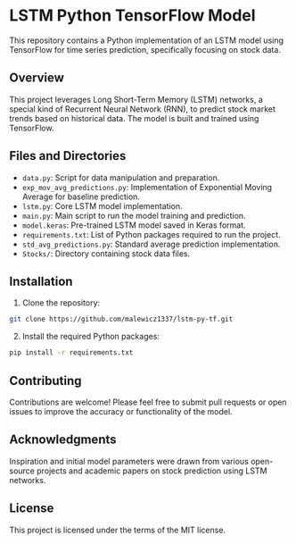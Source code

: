 # LSTM Python TensorFlow Model

This repository contains a Python implementation of an LSTM model using TensorFlow for time series prediction, specifically focusing on stock data.

## Overview

This project leverages Long Short-Term Memory (LSTM) networks, a special kind of Recurrent Neural Network (RNN), to predict stock market trends based on historical data. The model is built and trained using TensorFlow.

## Files and Directories

- `data.py`: Script for data manipulation and preparation.
- `exp_mov_avg_predictions.py`: Implementation of Exponential Moving Average for baseline prediction.
- `lstm.py`: Core LSTM model implementation.
- `main.py`: Main script to run the model training and prediction.
- `model.keras`: Pre-trained LSTM model saved in Keras format.
- `requirements.txt`: List of Python packages required to run the project.
- `std_avg_predictions.py`: Standard average prediction implementation.
- `Stocks/`: Directory containing stock data files.

## Installation

1. Clone the repository:

```bash
git clone https://github.com/malewicz1337/lstm-py-tf.git
```

2. Install the required Python packages:

```bash
pip install -r requirements.txt
```

## Contributing

Contributions are welcome! Please feel free to submit pull requests or open issues to improve the accuracy or functionality of the model.

## Acknowledgments

Inspiration and initial model parameters were drawn from various open-source projects and academic papers on stock prediction using LSTM networks.

## License

This project is licensed under the terms of the MIT license.
